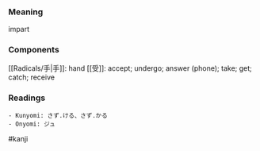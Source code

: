 ### Meaning

impart

### Components

[[Radicals/手|手]]: hand [[受]]: accept; undergo; answer (phone); take; get; catch; receive

### Readings

```
- Kunyomi: さず.ける、さず.かる
- Onyomi: ジュ
```

#kanji